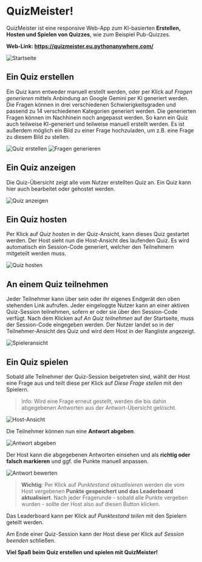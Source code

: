 # QuizMeister!

QuizMeister ist eine responsive Web-App zum KI-basierten **Erstellen, Hosten und Spielen von Quizzes**, wie zum Beispiel Pub-Quizzes.

**Web-Link: https://quizmeister.eu.pythonanywhere.com/**

![Startseite](/docu/home.png)

## Ein Quiz erstellen

Ein Quiz kann entweder manuell erstellt werden, oder per Klick auf _Fragen generieren_ mittels Anbindung an Google Gemini per KI generiert werden. Die Fragen können in drei verschiedenen Schwierigkeitsgraden und passend zu 14 verschiedenen Kategorien generiert werden. Die generierten Fragen können im Nachhinein noch angepasst werden. So kann ein Quiz auch teilweise KI-generiert und teilweise manuell erstellt werden. Es ist außerdem möglich ein Bild zu einer Frage hochzuladen, um z.B. eine Frage zu diesem Bild zu stellen.

![Quiz erstellen](/docu/Quiz_erstellen.png)
![Fragen generieren](/docu/Fragen_generieren.png)

## Ein Quiz anzeigen

Die Quiz-Übersicht zeigt alle vom Nutzer erstellten Quiz an. Ein Quiz kann hier auch bearbeitet oder gehostet werden.

![Quiz anzeigen](/docu/Quiz_anzeigen.png)

## Ein Quiz hosten

Per Klick auf _Quiz hosten_ in der Quiz-Ansicht, kann dieses Quiz gestartet werden. Der Host sieht nun die Host-Ansicht des laufenden Quiz. Es wird automatisch ein Session-Code generiert, welcher den Teilnehmern mitgeteilt werden muss.

![Quiz hosten](/docu/Quiz_hosten.png)

## An einem Quiz teilnehmen

Jeder Teilnehmer kann über sein oder ihr eigenes Endgerät den oben stehenden Link aufrufen. Jeder eingeloggte Nutzer kann an einer aktiven Quiz-Session teilnehmen, sofern er oder sie über den Session-Code verfügt. Nach dem Klicken auf _An Quiz teilnehmen_ auf der Startseite, muss der Session-Code eingegeben werden. Der Nutzer landet so in der Teilnehmer-Ansicht des Quiz und wird dem Host in der Rangliste angezeigt.

![Spieleransicht](/docu/Quiz_spielen_Spieler.PNG)

## Ein Quiz spielen

Sobald alle Teilnehmer der Quiz-Session beigetreten sind, wählt der Host eine Frage aus und teilt diese per Klick auf _Diese Frage stellen_ mit den Spielern.

> Info: Wird eine Frage erneut gestellt, werden die bis dahin abgegebenen Antworten aus der Antwort-Übersicht gelöscht.

![Host-Ansicht](/docu/Quiz_spielen_Host.png)

Die Teilnehmer können nun eine **Antwort abgeben**.

![Antwort abgeben](/docu/Quiz_spielen_Spieler_2.PNG)

Der Host kann die abgegebenen Antworten einsehen und als **richtig oder falsch markieren** und ggf. die Punkte manuell anpassen.

![Antwort bewerten](/docu/Quiz_spielen_Host_2.png)

> **Wichtig**: Per Klick auf _Punktestand aktualisieren_ werden die vom Host vergebenen **Punkte gespeichert und das Leaderboard aktualisiert**. Nach jeder Fragerunde - sobald alle Punkte vergeben wurden - sollte der Host also auf diesen Button klicken.

Das Leaderboard kann per Klick auf _Punktestand teilen_ mit den Spielern geteilt werden.

Am Ende einer Quiz-Session kann der Host diese per Klick auf _Session beenden_ schließen.

**Viel Spaß beim Quiz erstellen und spielen mit QuizMeister!**
